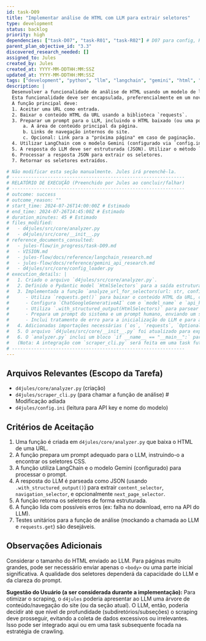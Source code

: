 ```yaml
---
id: task-D09
title: "Implementar análise de HTML com LLM para extrair seletores"
type: development
status: backlog
priority: high
dependencies: ["task-D07", "task-R01", "task-R02"] # D07 para config, R01/R02 para conhecimento LangChain/Gemini
parent_plan_objective_id: "3.3"
discovered_research_needed: []
assigned_to: Jules
created_by: Jules
created_at: YYYY-MM-DDTHH:MM:SSZ
updated_at: YYYY-MM-DDTHH:MM:SSZ
tags: ["development", "python", "llm", "langchain", "gemini", "html", "core"]
description: |
  Desenvolver a funcionalidade de análise de HTML usando um modelo de linguagem (LLM) para extrair seletores CSS.
  Esta funcionalidade deve ser encapsulada, preferencialmente em um novo arquivo como `d4jules/core/analyzer.py`.
  A função principal deve:
  1. Aceitar uma URL como entrada.
  2. Baixar o conteúdo HTML da URL usando a biblioteca `requests`.
  3. Preparar um prompt para o LLM, incluindo o HTML baixado (ou uma porção relevante dele, considerando limites de token) e instruções para identificar seletores CSS para:
      a. A área de conteúdo principal da página.
      b. Links de navegação internos do site.
      c. Opcional: Link para a "próxima página" em caso de paginação.
  4. Utilizar LangChain com o modelo Gemini (configurado via `config.ini`) para enviar o prompt.
  5. A resposta do LLM deve ser estruturada (JSON). Utilizar o método `.with_structured_output()` do LangChain, definindo um Pydantic model (ou TypedDict) para o schema esperado (ex: `content_selector: str`, `navigation_selector: str`, `next_page_selector: Optional[str]`).
  6. Processar a resposta JSON para extrair os seletores.
  7. Retornar os seletores extraídos.

# Não modificar esta seção manualmente. Jules irá preenchê-la.
# ---------------------------------------------------------------
# RELATÓRIO DE EXECUÇÃO (Preenchido por Jules ao concluir/falhar)
# ---------------------------------------------------------------
# outcome: success
# outcome_reason: ""
# start_time: 2024-07-26T14:00:00Z # Estimado
# end_time: 2024-07-26T14:45:00Z # Estimado
# duration_minutes: 45 # Estimado
# files_modified:
#   - d4jules/src/core/analyzer.py
#   - d4jules/src/core/__init__.py
# reference_documents_consulted:
#   - jules-flow/in_progress/task-D09.md
#   - VISION.md
#   - jules-flow/docs/reference/langchain_research.md
#   - jules-flow/docs/reference/gemini_api_research.md
#   - d4jules/src/core/config_loader.py
# execution_details: |
#   1. Criado o arquivo `d4jules/src/core/analyzer.py`.
#   2. Definido o Pydantic model `HtmlSelectors` para a saída estruturada (content_selector, navigation_selector, next_page_selector) com validadores básicos.
#   3. Implementada a função `analyze_url_for_selectors(url: str, config: Dict[str, Any]) -> HtmlSelectors`.
#      - Utiliza `requests.get()` para baixar o conteúdo HTML da URL, com timeout e tratamento de erro (`NetworkError`).
#      - Configura `ChatGoogleGenerativeAI` com o `model_name` e `api_key` (via `os.environ`) do dicionário de configuração.
#      - Utiliza `.with_structured_output(HtmlSelectors)` para parsear a resposta do LLM.
#      - Prepara um prompt do sistema e um prompt humano, enviando um snippet do HTML para o LLM.
#      - Inclui tratamento de erro para a inicialização do LLM e para a invocação (`LLMAnalysisError`).
#   4. Adicionadas importações necessárias (`os`, `requests`, `Optional`, `Dict`, `Any`, Pydantic models, LangChain components, custom exceptions).
#   5. O arquivo `d4jules/src/core/__init__.py` foi atualizado para exportar `analyze_url_for_selectors`, `HtmlSelectors`, e as custom exceptions (`AnalyzerError`, `NetworkError`, `LLMAnalysisError`).
#   6. O `analyzer.py` inclui um bloco `if __name__ == "__main__":` para demonstração básica (requer `config.ini` e acesso à rede).
#   (Nota: A integração com `scraper_cli.py` será feita em uma task futura.)
# ---------------------------------------------------------------
---
```


## Arquivos Relevantes (Escopo da Tarefa)
* `d4jules/core/analyzer.py` (criação)
* `d4jules/scraper_cli.py` (para chamar a função de análise) # Modificação adiada
* `d4jules/config.ini` (leitura para API key e nome do modelo)

## Critérios de Aceitação
1.  Uma função é criada em `d4jules/core/analyzer.py` que baixa o HTML de uma URL.
2.  A função prepara um prompt adequado para o LLM, instruindo-o a encontrar os seletores CSS.
3.  A função utiliza LangChain e o modelo Gemini (configurado) para processar o prompt.
4.  A resposta do LLM é parseada como JSON (usando `.with_structured_output()`) para extrair `content_selector`, `navigation_selector`, e opcionalmente `next_page_selector`.
5.  A função retorna os seletores de forma estruturada.
6.  A função lida com possíveis erros (ex: falha no download, erro na API do LLM).
7.  Testes unitários para a função de análise (mockando a chamada ao LLM e `requests.get`) são desejáveis.

## Observações Adicionais
Considerar o tamanho do HTML enviado ao LLM. Para páginas muito grandes, pode ser necessário enviar apenas o `<body>` ou uma parte inicial significativa. A qualidade dos seletores dependerá da capacidade do LLM e da clareza do prompt.

**Sugestão do Usuário (a ser considerada durante a implementação):**
Para otimizar o scraping, o `d4jules` poderia apresentar ao LLM uma árvore de conteúdo/navegação do site (ou da seção atual). O LLM, então, poderia decidir até que nível de profundidade (subdiretórios/subseções) o scraping deve prosseguir, evitando a coleta de dados excessivos ou irrelevantes. Isso pode ser integrado aqui ou em uma task subsequente focada na estratégia de crawling.
```
